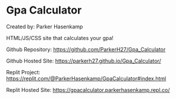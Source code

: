 # Gpa Calculator

Created by: Parker Hasenkamp

HTML/JS/CSS site that calculates your gpa!

Github Repository:
https://github.com/ParkerH27/Gpa_Calculator

Github Hosted Site:
https://parkerh27.github.io/Gpa_Calculator/

Replit Project:
https://replit.com/@ParkerHasenkamp/GpaCalculator#index.html

Replit Hosted Site:
https://gpacalculator.parkerhasenkamp.repl.co/